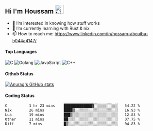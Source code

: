 ## Hi I'm Houssam <img src="https://user-images.githubusercontent.com/1303154/88677602-1635ba80-d120-11ea-84d8-d263ba5fc3c0.gif" width="28px" alt="hi">

- 👀 I’m interested in knowing how stuff works
- 🔭 I’m currently learning with Rust & nix
- 📫 How to reach me: https://www.linkedin.com/in/hossam-abouiba-b044a4147/

#### Top Languages

![C](https://img.shields.io/badge/c-%2300599C.svg?style=for-the-badge&logo=c&logoColor=white)
![Golang](https://img.shields.io/badge/go-blue?style=for-the-badge&logo=Goland)
![JavaScript](https://img.shields.io/badge/javascript-%23323330.svg?style=for-the-badge&logo=javascript&logoColor=%23F7DF1E)
![C++](https://img.shields.io/badge/C%2B%2B-blue?style=for-the-badge&logo=C%2B%2B)


#### Github Status
[![Anurag's GitHub stats](https://github-readme-stats.vercel.app/api?username=0xhoussam&theme=tokyonight)](https://github.com/anuraghazra/github-readme-stats)

#### Coding Status
<!--START_SECTION:waka-->

```txt
C          1 hr 23 mins    █████████████▓░░░░░░░░░░░   54.22 %
Nix        26 mins         ████▒░░░░░░░░░░░░░░░░░░░░   16.93 %
Lua        19 mins         ███▒░░░░░░░░░░░░░░░░░░░░░   12.83 %
Other      11 mins         ██░░░░░░░░░░░░░░░░░░░░░░░   07.75 %
Diff       7 mins          █▒░░░░░░░░░░░░░░░░░░░░░░░   04.83 %
```

<!--END_SECTION:waka-->
